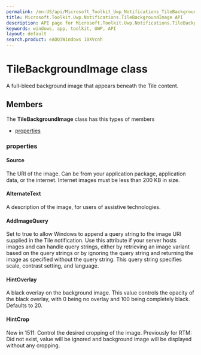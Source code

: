 ```yaml
---
permalink: /en-US/api/Microsoft_Toolkit_Uwp_Notifications_TileBackgroundImage.htm
title: Microsoft.Toolkit.Uwp.Notifications.TileBackgroundImage API 
description: API page for Microsoft.Toolkit.Uwp.Notifications.TileBackgroundImage
keywords: windows, app, toolkit, UWP, API
layout: default
search.product: eADQiWindows 10XVcnh
---
```



# TileBackgroundImage class

A full-bleed background image that appears beneath the Tile content.

## Members

The **TileBackgroundImage** class has this types of members

* [properties](#properties)

### properties

#### Source

The URI of the image. Can be from your application package, application data, or the internet. Internet images must be less than 200 KB in size.

#### AlternateText

A description of the image, for users of assistive technologies.

#### AddImageQuery

Set to true to allow Windows to append a query string to the image URI supplied in the Tile notification. Use this attribute if your server hosts images and can handle query strings, either by retrieving an image variant based on the query strings or by ignoring the query string and returning the image as specified without the query string. This query string specifies scale, contrast setting, and language.

#### HintOverlay

A black overlay on the background image. This value controls the opacity of the black overlay, with 0 being no overlay and 100 being completely black. Defaults to 20.

#### HintCrop

New in 1511: Control the desired cropping of the image. Previously for RTM: Did not exist, value will be ignored and background image will be displayed without any cropping.
